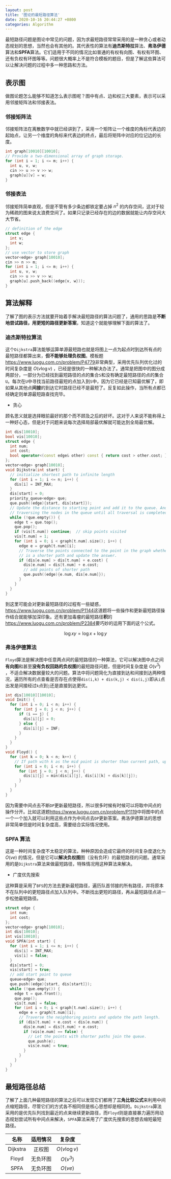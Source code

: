 ```yaml
---
layout: post
title: '图论的最短路径算法'
date: 2020-10-16 20:44:27 +0800
categories: Algorithm
---
```


最短路径问题是图论中常见的问题，因为求最短路径常常采用的是一种贪心或者动态规划的思想，当然也会有其他的。其代表性的算法有**迪杰斯特拉**算法、**弗洛伊德**算法和**SPFA**算法。它们适用于不同的情况比如普通的有权有向图、有权有环图、还有负权有环图等等。问题很大概率上不是符合模板的题目，但是了解这些算法可以让解决问题的过程中多一种思路和方法。

## 表示图

做图论题怎么能够不知道怎么表示图呢？图中有点、边和权三大要素，表示可以采用邻接矩阵法和邻接表法。

### 邻接矩阵法

邻接矩阵法在离散数学中就已经讲到了，采用一个矩阵让一个维度的角标代表边的起始点，让另一个维度的角标来代表边的终点，最后将矩阵中对应的位记边的长度。

```c++
int graph[10010][10010];
// Provide a two-dimensional array of graph storage.
for (int i = 1; i <= m; i++) {
  int u, v, w;
  cin >> u >> v >> w;
  graph[u][v] = w;
}
```

### 邻接表法

邻接矩阵简单直观，但是不管有多少条边都铁定要占掉 $n^{2}$ 的内存空间，这对于较为稀疏的图来说太浪费空间了。如果只记录已经存在的边的数据就能让内存空间大大节省。

```c++
// definition of the edge
struct edge {
  int v;
  int w;
};
// use vector to store graph
vector<edge> graph[10010];
cin >> n >> m;
for (int i = 1; i <= m; i++) {
  int u, v, w;
  cin >> u >> v >> w;
  graph[u].push_back((edge{v, w}));
}
```

## 算法解释

了解了图的表示方法就要开始着手解决最短路径的算法问题了，通用的思路是**不断地尝试路径，用更短的路径更新答案**，知道这个就能够理解下面的算法了。

### 迪杰斯特拉算法

这个`Dijkstra`算法能够运算单源最短路也就是将图上一点为起点时到达所有点的最短路径都算出来，**但不能够处理负权图**。模板题<https://www.luogu.com.cn/problem/P4779>非常典型，采用优先队列优化过的时间复杂度是 $O(v \log v)$ ，已经是很快的一种解决办法了。通常是把图中的图分成两部分，一部分为已经找到最短路径的点的集合`S`和没有确定最短路径的点的集合`U`。每次在`U`中寻找当前路径最短的点加入到`S`中，因为它已经是已知最优解了，即如果从其他点**间接**的到达它时路径已经不是最短了。反复如此操作，当所有点都已经确定则单源最短路查找完毕。

- 贪心

顾名思义就是选择眼前最好的那个而不顾及之后的好坏。这对于人来说不能称得上一种好心态，但是对于问题来说每次选择局部最优解就可能达到全局最优解。

```c++
int dis[10010];
bool vis[10010];
struct edge {
  int num;
  int cost;
  bool operator<(const edge& other) const { return cost > other.cost; }
};
vector<edge> graph[10010];
void Dijkstra(int start) {
  // initialize shortest path to infinite length
  for (int i = 1; i <= n; i++) {
    dis[i] = INT_MAX;
  }
  dis[start] = 0;
  priority_queue<edge> que;
  que.push((edge){start, dis[start]});
  // Update the distance to starting point and add it to the queue. And keep
  // traversing the nodes in the queue until all traversal is completed.
  while (!que.empty()) {
    edge t = que.top();
    que.pop();
    if (vis[t.num]) continue;  // skip points visited
    vis[t.num] = 1;
    for (int i = 0; i < graph[t.num].size(); i++) {
      edge e = graph[t.num][i];
      // Traverse the points connected to the point in the graph whether there
      // is a shorter path and update the answer.
      if (dis[e.num] > dis[t.num] + e.cost) {
        dis[e.num] = dis[t.num] + e.cost;
        // add points of shorter path
        que.push((edge){e.num, dis[e.num]});
      }
    }
  }
}
```

到这里可能会对更新最短路径的过程有一些疑惑，<https://www.luogu.com.cn/problem/P1144>这道题将一些操作和更新最短路径操作结合就能够加深印象。还有更加毒瘤的最短路径**积**的<https://www.luogu.com.cn/problem/P2384>要巧妙的运用下面的这个公式。

$$\log xy=\log x+\log y$$

### 弗洛伊德算法

`Floyd`算法是解决图中任意两点间的最短路径的一种算法，它可以解决图中点之间**有向图**和甚至**没有负权回路的负权图**的最短路径问题，但是时间复杂度是 $O(v^{3})$ ，不适合解决数据量较大的问题。算法中将问题简化为直接到达和间接到达两种情况，遍历所有的点查看是否存在点使得`dis(i,k) + dis(k,j) < dis(i,j)`即从`i`点出发是间接经过`k`点到`j`还是直接到达更优。

```c++
int dis[10010][10010];
void Init() {
  for (int i = 0; i < n; i++) {
    for (int j = 0; j < n; j++) {
      if (i == j) {
        dis[i][j] = 0;
      } else {
        dis[i][j] = INF;
      }
    }
  }
}
void Floyd() {
  for (int k = 0; k < n; k++) {
    // If path with k as the mid point is shorter than current path, update.
    for (int i = 0; i < n; i++) {
      for (int j = 0; j < n; j++) {
        dis[i][j] = min(dis[i][j], dis[i][k] + dis[k][j]);
      }
    }
  }
}
```

因为需要中间点去不断`DP`更新最短路径，所以很多时候有时候可以将取中间点的操作分开。比如这道题<https://www.luogu.com.cn/problem/P1119>中将图中的点一个一个加入就可以利用这些点作为中间点去`DP`更新答案。弗洛伊德算法的思想非常简单但是时间复杂度高，需要结合实际情况使用。

### SPFA 算法

这是一种时间复杂度不太稳定的算法，种种原因会造成它最终的时间复杂度退化为 $O(ve)$ 的情况，但是它可以**解决负权图**图（没有负环）的最短路径的问题。通常采用的是`Dijkstra`算法来做最短路径，特殊情况用这种算法来解决。

- 广度优先搜索

这种算是采用了`BFS`的方法去更新最短路径，遍历队首邻接的所有路径，并将原本不在队列中的更短路径点加入队列中。不断找出更短的路径，再从最短路径点进一步松弛最短路径。

```c++
struct edge {
  int num;
  int cost;
};
vector<edge> graph[10010];
int dis[10010];
int vis[10010];
void SPFA(int start) {
  for (int i = 1; i <= n; i++) {
    dis[i] = INT_MAX;
    vis[i] = false;
  }
  dis[start] = 0;
  vis[start] = true;
  // add start point to queue
  queue<edge> que;
  que.push((edge){start, dis[start]});
  while (!que.empty()) {
    edge t = que.front();
    que.pop();
    vis[t.num] = false;
    for (int i = 0; i < graph[t.num].size(); i++) {
      edge e = graph[t.num][i];
      // Traverse the neighboring points and update the path length.
      if (dis[t.num] + e.cost < dis[e.num]) {
        dis[e.num] = dis[t.num] + e.cost;
        if (vis[e.num] == false) {
          // Let the points with shorter paths join the queue.
          que.push(e);
          vis[e.num] = true;
        }
      }
    }
  }
}
```

## 最短路径总结

了解了上面几种最短路径的算法之后可以发现它们都用了**三角比较公式**来利用中间点缩短路径，尽管它们的方式各不相同但是核心思想却是相同的。`Dijkstra`算法采用的是优先队列找到最近的点来继续更新路径，而`Floyd`则是直接暴力遍历用动态规划尝试所有中间点来解决，`SPFA`算法采用了广度优先搜索的思想去缩短最短路径。

|   名称   | 适用情况 |    复杂度     |
| :------: | :------: | :-----------: |
| Dijkstra |  正权图  | $O(v \log v)$ |
|  Floyd   | 无负环图 |  $O(v^{3})$   |
|   SPFA   | 无负环图 |    $O(ve)$    |
